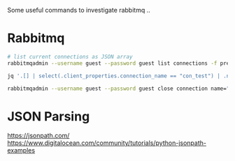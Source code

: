 Some useful commands to investigate rabbitmq ..
# Rabbitmq
```bash
# list current connections as JSON array
rabbitmqadmin --username guest --password guest list connections -f pretty_json

jq '.[] | select(.client_properties.connection_name == "con_test") | .name' 

rabbitmqadmin --username guest --password guest close connection name="172.31.0.1:51752 -> 172.31.0.2:5672"

```

# JSON Parsing
https://jsonpath.com/
https://www.digitalocean.com/community/tutorials/python-jsonpath-examples